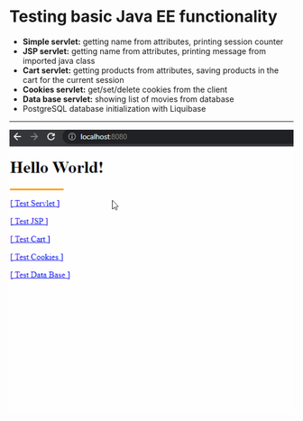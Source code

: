 <h1>Testing basic Java EE functionality</h1>

-   **Simple servlet:** getting name from attributes, printing session counter
-   **JSP servlet:** getting name from attributes, printing message from imported java class
-   **Cart servlet:** getting products from attributes, saving products in the cart for the current session
-   **Cookies servlet:** get/set/delete cookies from the client
-   **Data base servlet:** showing list of movies from database
-   PostgreSQL database initialization with Liquibase

---

<kbd>[![Header](https://github.com/IaroslavOmelianenko/JavaEETest/blob/main/Demonstration.gif)](https://github.com/IaroslavOmelianenko/JavaEETest/blob/main/Demonstration.gif)</kbd>
